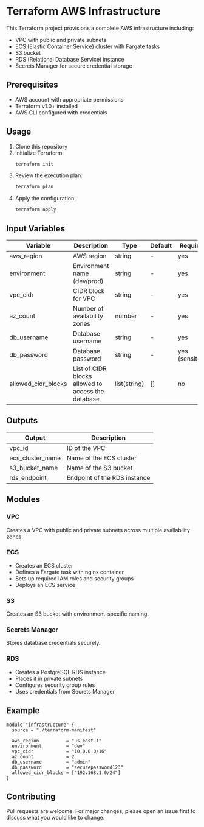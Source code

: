 # Terraform AWS Infrastructure

This Terraform project provisions a complete AWS infrastructure including:
- VPC with public and private subnets
- ECS (Elastic Container Service) cluster with Fargate tasks
- S3 bucket
- RDS (Relational Database Service) instance
- Secrets Manager for secure credential storage

## Prerequisites

- AWS account with appropriate permissions
- Terraform v1.0+ installed
- AWS CLI configured with credentials

## Usage

1. Clone this repository
2. Initialize Terraform:
   ```bash
   terraform init
   ```
3. Review the execution plan:
   ```bash
   terraform plan
   ```
4. Apply the configuration:
   ```bash
   terraform apply
   ```

## Input Variables

| Variable | Description | Type | Default | Required |
|----------|-------------|------|---------|----------|
| aws_region | AWS region | string | - | yes |
| environment | Environment name (dev/prod) | string | - | yes |
| vpc_cidr | CIDR block for VPC | string | - | yes |
| az_count | Number of availability zones | number | - | yes |
| db_username | Database username | string | - | yes |
| db_password | Database password | string | - | yes (sensitive) |
| allowed_cidr_blocks | List of CIDR blocks allowed to access the database | list(string) | [] | no |

## Outputs

| Output | Description |
|--------|-------------|
| vpc_id | ID of the VPC |
| ecs_cluster_name | Name of the ECS cluster |
| s3_bucket_name | Name of the S3 bucket |
| rds_endpoint | Endpoint of the RDS instance |

## Modules

### VPC
Creates a VPC with public and private subnets across multiple availability zones.

### ECS
- Creates an ECS cluster
- Defines a Fargate task with nginx container
- Sets up required IAM roles and security groups
- Deploys an ECS service

### S3
Creates an S3 bucket with environment-specific naming.

### Secrets Manager
Stores database credentials securely.

### RDS
- Creates a PostgreSQL RDS instance
- Places it in private subnets
- Configures security group rules
- Uses credentials from Secrets Manager

## Example

```hcl
module "infrastructure" {
  source = "./terraform-manifest"

  aws_region          = "us-east-1"
  environment         = "dev"
  vpc_cidr            = "10.0.0.0/16"
  az_count            = 2
  db_username         = "admin"
  db_password         = "securepassword123"
  allowed_cidr_blocks = ["192.168.1.0/24"]
}
```

## Contributing
Pull requests are welcome. For major changes, please open an issue first to discuss what you would like to change.
